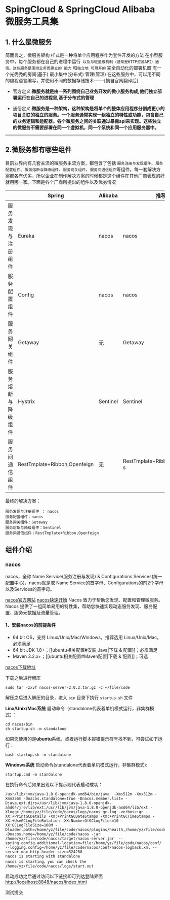 # SpingCloud & SpringCloud Alibaba 微服务工具集
## 1. 什么是微服务


简而言之，微服务架构 样式是一种将单个应用程序作为套件开发的方法 在小型服务中，每个服务都在自己的进程中运行` 以及与轻量级机制（通常是HTTP资源API）通信。这些服务是围绕业务而建立的 能力` 和`独立地 可展开的` 完全自动化的部署机器`有一个光秃秃的房间(基于) 最小集中(分布式) 管理(管理) 在这些服务中，可以用不同的编程语言编写，并使用不同的数据存储技术-----[摘自官网翻译后]
-   官方定义:**微服务就是由一系列围绕自己业务开发的微小服务构成,他们独立部署运行在自己的进程里,基于分布式的管理**
   
-   通俗定义:**微服务是一种架构，这种架构是将单个的整体应用程序分割成更小的项目关联的独立的服务。一个服务通常实现一组独立的特性或功能，包含自己的业务逻辑和适配器。各个微服务之间的关联通过暴露api来实现。这些独立的微服务不需要部署在同一个虚拟机，同一个系统和同一个应用服务器中。**
   
---
## 2.微服务都有哪些组件
目前业界内有几套主流的微服务主流方案，都包含了包括 `服务注册与发现组件`、`服务配置组件`、`服务熔断与降级组件`、`服务网关组件`、`服务间通信组件`等组件。每一套解决方案都各有优劣，所以企业在制作解决方案的时候都是这个组件在其他厂商表现的好就用哪一家。下面是各个厂商所提出的组件以及优劣情况

|      |  Spring  |  Alibaba  |  推荐  |
| ---- | ---- | ---- | ---- |
|   服务发现与注册组件   |   Eureka   |  nacos  |  nacos  |
|   服务配置组件   |   Config   |  nacos  |  nacos  |
|   服务网关组件   |   Getaway   |   无   |   Getaway   |
| 服务熔断与降级组件 | Hystrix | Sentinel | Sentinel |
| 服务间通信组件 | RestTmplate+Ribbon,Openfeign | 无 | RestTmplate+Ribbon,Openfeign s

最终的解决方案：
```
服务发现与注册组件 ： nacos
服务配置组件：nacos
服务网关组件：Getaway
服务熔断与降级组件：Sentinel
服务间通信组件：RestTmplate+Ribbon,Openfeign
```
## 组件介绍
### nacos
nacos，全称 Name Service(服务注册与发现) & Configurations Services(统一配置中心)，nacos就是取 Name Service的首字母、Configurations的前2个字母以及Services的首字母。

[nacos官方网站](https://nacos.io/zh-cn/index.html)
[nacos快速开始](https://nacos.io/zh-cn/docs/what-is-nacos.html)
Nacos 致力于帮助您发现、配置和管理微服务。Nacos 提供了一组简单易用的特性集，帮助您快速实现动态服务发现、服务配置、服务元数据及流量管理。

#### 1、安装nacos的前提条件
- 64 bit OS，支持 Linux/Unix/Mac/Windows，推荐选用 Linux/Unix/Mac。必须满足
- 64 bit JDK 1.8+；[[ubuntu相关配置#安装 Java|下载 & 配置]]；必须满足
- Maven 3.2.x+；[[ubuntu相关配置#Maven配置|下载 & 配置]]；可选


[nacos下载地址](https://github.com/alibaba/nacos/releases )

下载之后进行解压
```
sudo tar -zxvf nacos-server-2.0.2.tar.gz -C ~/file/code
```
解压之后进入解压的目录，进入 `bin` 目录下执行 `startup.sh` 文件

**Linx/Unix/Mac系统**
启动命令（standalone代表着单机模式运行，非集群模式）：
```
cd nacos/bin
sh startup.sh -m standalone
```

如果您使用的是**ubuntu**系统，或者运行脚本报错提示符号找不到，可尝试如下运行：

```
bash startup.sh -m standalone
```

**Windows系统**
启动命令(standalone代表着单机模式运行，非集群模式):

```
startup.cmd -m standalone
```

在执行命令后如果出现以下提示则代表启动成功：
```
/usr/lib/jvm/java-1.8.0-openjdk-amd64/bin/java  -Xms512m -Xmx512m -Xmn256m -Dnacos.standalone=true -Dnacos.member.list= -Djava.ext.dirs=/usr/lib/jvm/java-1.8.0-openjdk-amd64/jre/lib/ext:/usr/lib/jvm/java-1.8.0-openjdk-amd64/lib/ext -Xloggc:/home/yz/file/code/nacos/logs/nacos_gc.log -verbose:gc -XX:+PrintGCDetails -XX:+PrintGCDateStamps -XX:+PrintGCTimeStamps -XX:+UseGCLogFileRotation -XX:NumberOfGCLogFiles=10 -XX:GCLogFileSize=100M -Dloader.path=/home/yz/file/code/nacos/plugins/health,/home/yz/file/code/nacos/plugins/cmdb -Dnacos.home=/home/yz/file/code/nacos -jar /home/yz/file/code/nacos/target/nacos-server.jar  --spring.config.additional-location=file:/home/yz/file/code/nacos/conf/ --logging.config=/home/yz/file/code/nacos/conf/nacos-logback.xml --server.max-http-header-size=524288
nacos is starting with standalone
nacos is starting，you can check the /home/yz/file/code/nacos/logs/start.out

```

启动成功之后通过访问以下链接即可到达登陆界面
[http://localhost:8848/nacos/index.html](http://localhost:8848/nacos/index.html)


测试提交
